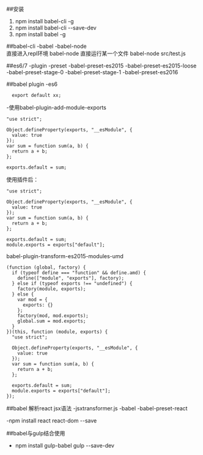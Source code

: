 ##安装
1. npm install babel-cli -g
2. npm install babel-cli --save-dev
3. npm install babel -g

##babel-cli
-babel
-babel-node  
    直接进入repl环境  babel-node
    直接运行某一个文件 babel-node src/test.js
    
##es6/7
-plugin
-preset
    -babel-preset-es2015
    -babel-preset-es2015-loose
    -babel-preset-stage-0
    -babel-preset-stage-1
    -babel-preset-es2016
    
##babel plugin
-es6
  ```
    export default xx;
  ```
  -使用babel-plugin-add-module-exports
  ```
  "use strict";
  
  Object.defineProperty(exports, "__esModule", {
    value: true
  });
  var sum = function sum(a, b) {
    return a + b;
  };
  
  exports.default = sum;
   ```
   使用插件后：
   ```
   "use strict";
   
   Object.defineProperty(exports, "__esModule", {
     value: true
   });
   var sum = function sum(a, b) {
     return a + b;
   };
   
   exports.default = sum;
   module.exports = exports["default"];
   ```
   babel-plugin-transform-es2015-modules-umd
   ```
   (function (global, factory) {
     if (typeof define === "function" && define.amd) {
       define(["module", "exports"], factory);
     } else if (typeof exports !== "undefined") {
       factory(module, exports);
     } else {
       var mod = {
         exports: {}
       };
       factory(mod, mod.exports);
       global.sum = mod.exports;
     }
   })(this, function (module, exports) {
     "use strict";
   
     Object.defineProperty(exports, "__esModule", {
       value: true
     });
     var sum = function sum(a, b) {
       return a + b;
     };
   
     exports.default = sum;
     module.exports = exports["default"];
   });
   ```
   
##babel 解析react jsx语法
-jsxtransformer.js
-babel
    -babel-preset-react
    
-npm install react react-dom --save

##babel与gulp结合使用
- npm install gulp-babel gulp --save-dev

